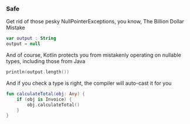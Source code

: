 ### Safe

Get rid of those pesky NullPointerExceptions, you know, The Billion Dollar Mistake

``` kotlin
var output : String
output = null
```

And of course, Kotlin protects you from mistakenly operating on nullable types,
including those from Java

``` kotlin
println(output.length())
```

And if you check a type is right, the compiler will auto-cast it for you

``` kotlin
fun calculateTotal(obj: Any) {
    if (obj is Invoice) {
        obj.calculateTotal()
    }
}
```